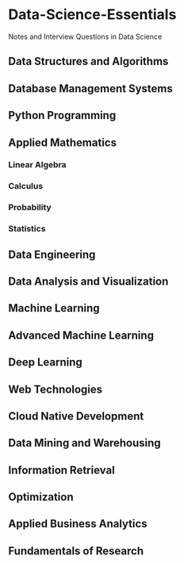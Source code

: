 # Data-Science-Essentials
Notes and Interview Questions in Data Science

## Data Structures and Algorithms

## Database Management Systems

## Python Programming

## Applied Mathematics
### Linear Algebra
### Calculus
### Probability
### Statistics

## Data Engineering

## Data Analysis and Visualization

## Machine Learning

## Advanced Machine Learning

## Deep Learning

## Web Technologies

## Cloud Native Development

## Data Mining and Warehousing

## Information Retrieval

## Optimization

## Applied Business Analytics

## Fundamentals of Research
